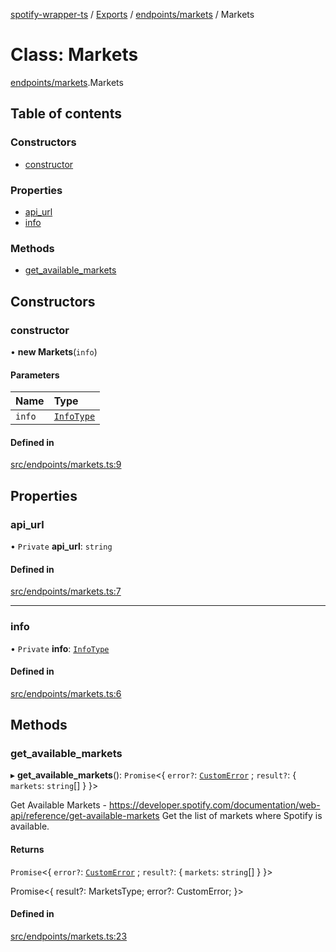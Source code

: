 [spotify-wrapper-ts](../README.md) / [Exports](../modules.md) / [endpoints/markets](../modules/endpoints_markets.md) / Markets

# Class: Markets

[endpoints/markets](../modules/endpoints_markets.md).Markets

## Table of contents

### Constructors

- [constructor](endpoints_markets.Markets.md#constructor)

### Properties

- [api\_url](endpoints_markets.Markets.md#api_url)
- [info](endpoints_markets.Markets.md#info)

### Methods

- [get\_available\_markets](endpoints_markets.Markets.md#get_available_markets)

## Constructors

### constructor

• **new Markets**(`info`)

#### Parameters

| Name | Type |
| :------ | :------ |
| `info` | [`InfoType`](../modules/models_client.md#infotype) |

#### Defined in

[src/endpoints/markets.ts:9](https://github.com/XzavierDunn/spotify-wrapper-ts/blob/7ece3b9/src/endpoints/markets.ts#L9)

## Properties

### api\_url

• `Private` **api\_url**: `string`

#### Defined in

[src/endpoints/markets.ts:7](https://github.com/XzavierDunn/spotify-wrapper-ts/blob/7ece3b9/src/endpoints/markets.ts#L7)

___

### info

• `Private` **info**: [`InfoType`](../modules/models_client.md#infotype)

#### Defined in

[src/endpoints/markets.ts:6](https://github.com/XzavierDunn/spotify-wrapper-ts/blob/7ece3b9/src/endpoints/markets.ts#L6)

## Methods

### get\_available\_markets

▸ **get_available_markets**(): `Promise`<{ `error?`: [`CustomError`](../modules/models_client.md#customerror) ; `result?`: { `markets`: `string`[]  }  }\>

Get Available Markets - https://developer.spotify.com/documentation/web-api/reference/get-available-markets
Get the list of markets where Spotify is available.

#### Returns

`Promise`<{ `error?`: [`CustomError`](../modules/models_client.md#customerror) ; `result?`: { `markets`: `string`[]  }  }\>

Promise<{
result?: MarketsType;
error?: CustomError;
}>

#### Defined in

[src/endpoints/markets.ts:23](https://github.com/XzavierDunn/spotify-wrapper-ts/blob/7ece3b9/src/endpoints/markets.ts#L23)
